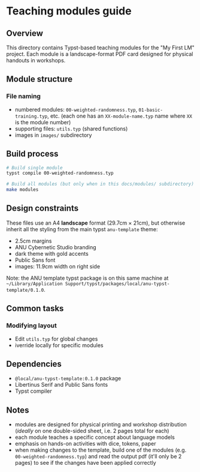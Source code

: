 # Teaching modules guide

## Overview

This directory contains Typst-based teaching modules for the "My First LM"
project. Each module is a landscape-format PDF card designed for physical
handouts in workshops.

## Module structure

### File naming

- numbered modules: `00-weighted-randomness.typ`, `01-basic-training.typ`, etc.
  (each one has an `XX-module-name.typ` name where `XX` is the module number)
- supporting files: `utils.typ` (shared functions)
- images in `images/` subdirectory

## Build process

```bash
# Build single module
typst compile 00-weighted-randomness.typ

# Build all modules (but only when in this docs/modules/ subdirectory)
make modules
```

## Design constraints

These files use an A4 **landscape** format (29.7cm × 21cm), but otherwise
inherit all the styling from the main typst `anu-template` theme:

- 2.5cm margins
- ANU Cybernetic Studio branding
- dark theme with gold accents
- Public Sans font
- images: 11.9cm width on right side

Note: the ANU template typst package is on this same machine at
`~/Library/Application Support/typst/packages/local/anu-typst-template/0.1.0`.

## Common tasks

### Modifying layout

- Edit `utils.typ` for global changes
- iverride locally for specific modules

## Dependencies

- `@local/anu-typst-template:0.1.0` package
- Libertinus Serif and Public Sans fonts
- Typst compiler

## Notes

- modules are designed for physical printing and workshop distribution
  (_ideally_ on one double-sided sheet, i.e. 2 pages total for each)
- each module teaches a specific concept about language models
- emphasis on hands-on activities with dice, tokens, paper
- when making changes to the template, build one of the modules (e.g.
  `00-weighted-randomness.typ`) and read the output pdf (it'll only be 2 pages)
  to see if the changes have been applied correctly
